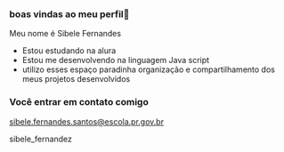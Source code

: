 ### boas vindas ao meu perfil💙
  
Meu nome é Sibele Fernandes 

- Estou estudando na alura 
- Estou me desenvolvendo na linguagem Java script
- utilizo esses espaço paradinha organização e compartilhamento dos meus projetos desenvolvidos 

### Você entrar em contato comigo 

sibele.fernandes.santos@escola.pr.gov.br

sibele_fernandez


